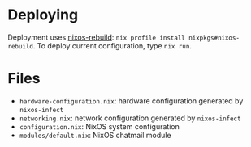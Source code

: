 # Deploying

Deployment uses [nixos-rebuild](https://nixos.wiki/wiki/Nixos-rebuild): `nix profile install nixpkgs#nixos-rebuild`.
To deploy current configuration, type `nix run`.

# Files

- `hardware-configuration.nix`: hardware configuration generated by `nixos-infect`
- `networking.nix`: network configuration generated by `nixos-infect`
- `configuration.nix`: NixOS system configuration
- `modules/default.nix`: NixOS chatmail module
